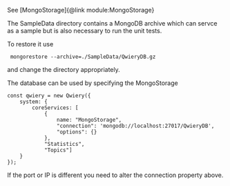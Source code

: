 See [MongoStorage]{@link module:MongoStorage}

The SampleData directory contains a MongoDB archive which can servce as a sample but is also necessary to run the unit tests.

To restore it use

     mongorestore --archive=./SampleData/QwieryDB.gz

and change the directory appropriately.

The database can be used by specifying the MongoStorage

    const qwiery = new Qwiery({
        system: {
            coreServices: [
                {
                    name: "MongoStorage",
                    "connection": 'mongodb://localhost:27017/QwieryDB',
                    "options": {}
                }, 
                "Statistics",
                "Topics"]
        }
    });

If the port or IP is different you need to alter the connection property above.

